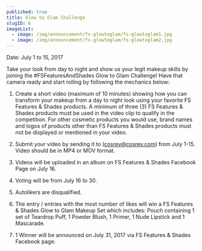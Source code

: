 ```yaml
---
published: true
title: Glow to Glam Challenge
slugID: 6
imageList:
  - image: /img/announcement/fs-glowtoglam/fs-glowtoglam1.jpg
  - image: /img/announcement/fs-glowtoglam/fs-glowtoglam2.jpg
---
```

Date: July 1 to 15, 2017

Take your look from day to night and show us your legit makeup skills by joining the #FSFeaturesAndShades Glow to Glam Challenge! Have that camera ready and start rolling by following the mechanics below:

1. Create a short video (maximum of 10 minutes) showing how you can transform your makeup from a day to night look using your favorite FS Features & Shades products. A minimum of three (3) FS Features & Shades products must be used in the video clip to qualify in the competition. For other cosmetic products you would use, brand names and logos of products other than FS Features & Shades products must not be displayed or mentioned in your video.

2. Submit your video by sending it to (cosrev@cosrev.com) from July 1-15. Video should be in MP4 or MOV format. 

3. Videos will be uploaded in an album on FS Features & Shades Facebook Page on July 16.

4. Voting will be from July 16 to 30.

5. Autolikers are disqualified.

6. The entry / entries with the most number of likes will win a FS Features & Shades Glow to Glam Makeup Set which includes: Pouch containing 1 set of Teardrop Puff, 1 Powder Blush, 1 Primer, 1 Nude Lipstick and 1 Mascarade.

7. 1 Winner will be announced on July 31, 2017 via FS Features & Shades Facebook page.
